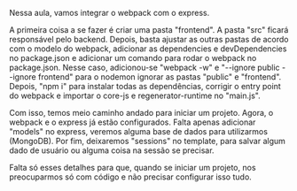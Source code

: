 Nessa aula, vamos integrar o webpack com o express. 

A primeira coisa a se fazer é criar uma pasta "frontend". A pasta "src" ficará responsável pelo backend. Depois, basta ajustar as outras pastas de acordo com o modelo do webpack, adicionar as dependencies e devDependencies no package.json e adicionar um comando para rodar o webpack no package.json.
Nesse caso, adicionou-se "webpack -w" e "--ignore public --ignore frontend" para o nodemon ignorar as pastas "public" e "frontend".
Depois, "npm i" para instalar todas as dependências, corrigir o entry point do webpack e importar o core-js e regenerator-runtime no "main.js".

Com isso, temos meio caminho andado para iniciar um projeto. Agora, o webpack e o express já estão configurados. Falta apenas adicionar "models" no express, veremos alguma base de dados para utilizarmos (MongoDB). Por fim, deixaremos "sessions" no template, para salvar algum dado de usuário ou alguma coisa na sessão se precisar.

Falta só esses detalhes para que, quando se iniciar um projeto, nos preocuparmos só com código e não precisar configurar isso tudo.